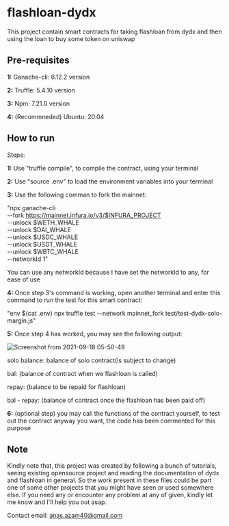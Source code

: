 # flashloan-dydx
This project contain smart contracts for taking flashloan from dydx and then using the loan to buy some token on uniswap

## Pre-requisites
**1:** Ganache-cli: 6.12.2 version

**2:** Truffle: 5.4.10 version

**3:** Npm: 7.21.0 version

**4:** (Recommneded) Ubuntu: 20.04

## How to run
Steps:

**1:** Use "truffle compile", to compile the contract, using your terminal

**2:** Use "source .env" to load the environment variables into your terminal

**3:** Use the following comman to fork the mainnet: 

"npx ganache-cli \
--fork https://mainnet.infura.io/v3/$INFURA_PROJECT \
--unlock $WETH_WHALE \
--unlock $DAI_WHALE \
--unlock $USDC_WHALE \
--unlock $USDT_WHALE \
--unlock $WBTC_WHALE \
--networkId 1" 

You can use any networkId because I have set the networkId to any, for ease of use

**4:** Once step 3's command is working, open another terminal and enter this command to run the test for this smart contract: 

"env $(cat .env) npx truffle test --network mainnet_fork test/test-dydx-solo-margin.js"

**5:** Once step 4 has worked, you may see the following output:

![Screenshot from 2021-09-18 05-50-49](https://user-images.githubusercontent.com/60430226/133891283-fb384ea4-b8ed-44e1-97d2-06bbda79743a.png)

solo balance: balance of solo contract(is subject to change)

bal: (balance of contract when we flashloan is called)

repay: (balance to be repaid for flashloan)

bal - repay: (balance of contract once the flashloan has been paid off)

**6:** (optional step) you may call the functions of the contract yourself, to test out the contract anyway you want, the code has been commented for this purpose

## Note
Kindly note that, this project was created by following a bunch of tutorials, seeing existing opensource project and reading the documentation of dydx and flashloan in general. So the work present in these files could be part one of some other projects that you might have seen or used somewhere else. If you need any or encounter any problem at any of given, kindly let me know and I'll help you out asap. 

Contact email: anas.azam40@gmail.com

 
